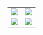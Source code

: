 <table>
  <tbody>
    <tr>
      <td><img src="https://www.freeimg.cn/i/2024/01/23/65af738dec580.png"></td>
      <td><img src="https://www.freeimg.cn/i/2024/01/23/65af738dd0922.png"></td>
    </tr>
    <tr>
      <td><img src="https://www.freeimg.cn/i/2024/01/23/65af738d90c24.png"></td>
      <td><img src="https://www.freeimg.cn/i/2024/01/23/65af738d4fa7e.png"></td>
    </tr>
  </tbody>
</table>
